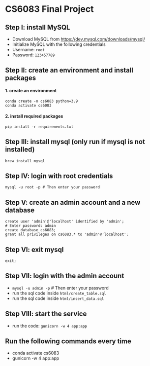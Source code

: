 # CS6083 Final Project

## Step I: install MySQL
- Download MySQL from https://dev.mysql.com/downloads/mysql/
- Initialize MySQL with the following credentials
- Username: `root`
- Password: `123457789`

## Step II: create an environment and install packages
#### 1. create an environment
    conda create -n cs6083 python=3.9
    conda activate cs6083

#### 2. install required packages
    pip install -r requirements.txt

## Step III: install mysql (only run if mysql is not installed)
    brew install mysql

## Step IV: login with root credentials
    mysql -u root -p # Then enter your password

## Step V: create an admin account and a new database
    create user 'admin'@'localhost' identified by 'admin';
    # Enter password: admin
    create database cs6083;
    grant all privileges on cs6083.* to 'admin'@'localhost';

## Step VI: exit mysql
    exit;

## Step VII: login with the admin account
- `mysql -u admin -p` # Then enter your password
- run the sql code inside `html/create_table.sql`
- run the sql code inside `html/insert_data.sql`

## Step VIII: start the service
- run the code: `gunicorn -w 4 app:app`

## Run the following commands every time
- conda activate cs6083
- gunicorn -w 4 app:app
